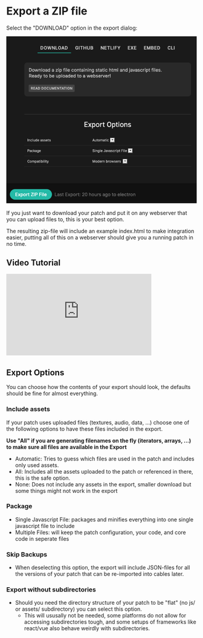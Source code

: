 # Export a ZIP file

Select the "DOWNLOAD" option in the export dialog:

![Button](../img/export_zip.png)

If you just want to download your patch and put it on any webserver that you can upload files to, this
is your best option. 

The resulting zip-file will include an example index.html to make integration easier, putting all of this
on a webserver should give you a running patch in no time.

## Video Tutorial
<iframe width="384" height="216" src="https://www.youtube.com/embed/B4M9FddXk1I" title=".Zip Export - Byte Size" frameborder="0" allow="accelerometer; autoplay; clipboard-write; encrypted-media; gyroscope; picture-in-picture" allowfullscreen></iframe>

## Export Options

You can choose how the contents of your export should look, the defaults should be fine for almost everything.

### Include assets

If your patch uses uploaded files (textures, audio, data, ...) choose one of the following options to have
these files included in the export.

**Use "All" if you are generating filenames on the fly (iterators, arrays, ...) to make sure all files are available in the Export**

- Automatic: Tries to guess which files are used in the patch and includes only used assets.
- All: Includes all the assets uploaded to the patch or referenced in there, this is the safe option.
- None: Does not include any assets in the export, smaller download but some things might not work in the export

### Package

- Single Javascript File: packages and minifies everything into one single javascript file to include
- Multiple Files: will keep the patch configuration, your code, and core code in seperate files

### Skip Backups

- When deselecting this option, the export will include JSON-files for all the versions of your patch that can be re-imported into cables later.

### Export without subdirectories

- Should you need the directory structure of your patch to be "flat" (no js/ or assets/ subdirectory) you can select this option.
    - This will ususally not be needed, some platforms do not allow for accessing subdirectories tough, and some setups of frameworks like react/vue also behave weirdly with subdirectories.
